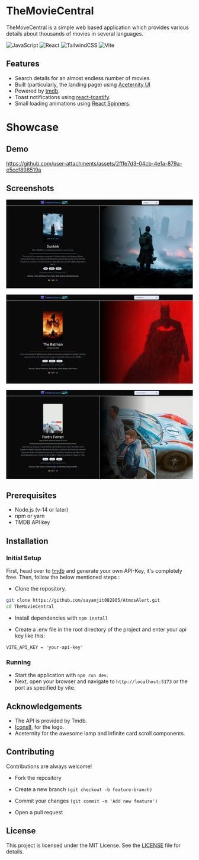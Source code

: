 # TheMovieCentral

TheMoveCentral is a simple web based application which provides various details about thousands of movies in several languages.

![JavaScript](https://img.shields.io/badge/javascript-%23323330.svg?style=for-the-badge&logo=javascript&logoColor=%23F7DF1E) 
![React](https://img.shields.io/badge/react-374151.svg?style=for-the-badge&logo=react&logoColor=%2361DAFB)
![TailwindCSS](https://img.shields.io/badge/Tailwind-CBD5E1.svg?style=for-the-badge&logo=tailwind-css&logoColor=38bdf8)
![Vite](https://img.shields.io/badge/Vite-9333EA.svg?style=for-the-badge&logo=vite&logoColor=fff)

## Features

- Search details for an almost endless number of movies.
- Built (particularly, the landing page) using [Aceternity UI](https://ui.aceternity.com/)
- Powered by [tmdb](https://themoviedb.org).
- Toast notifications using [react-toastify](https://fkhadra.github.io/react-toastify/introduction/).
- Small loading animations using [React Spinners](https://mhnpd.github.io/react-loader-spinner/).


# Showcase

## Demo





https://github.com/user-attachments/assets/2fffe7d3-04cb-4e1a-879a-e5ccf898519a





## Screenshots

![](https://raw.githubusercontent.com/sayanjit082805/TheMovieCentral/main/demo/ss1.png)


![](https://raw.githubusercontent.com/sayanjit082805/TheMovieCentral/main/demo/ss2.png)


![](https://raw.githubusercontent.com/sayanjit082805/TheMovieCentral/main/demo/ss3.png)


## Prerequisites

- Node.js (v-14 or later)
- npm or yarn
- TMDB API key

## Installation

### Initial Setup

First, head over to [tmdb](https://www.themoviedb.org/) and generate your own API-Key, it's completely free. Then, follow the below mentioned steps :

- Clone the repository.

```bash
git clone https://github.com/sayanjit082805/AtmosAlert.git
cd TheMovieCentral
```

- Install dependencies with `npm install`

- Create a .env file in the root directory of the project and enter your api key like this:

```
VITE_API_KEY = 'your-api-key'
```

### Running

- Start the application with `npm run dev`.
- Next, open your browser and navigate to `http://localhost:5173` or the port as specified by vite.



## Acknowledgements

 - The API is provided by Tmdb.
 - [Icons8](https://icons8.com/), for the logo.
 - Aceternity for the awesome lamp and infinite card scroll components.

## Contributing

Contributions are always welcome!

- Fork the repository

- Create a new branch ```(git checkout -b feature-branch)```

- Commit your changes ```(git commit -m 'Add new feature')```

- Open a pull request



## License

This project is licensed under the MIT License. See the [LICENSE](LICENSE) file for details.


